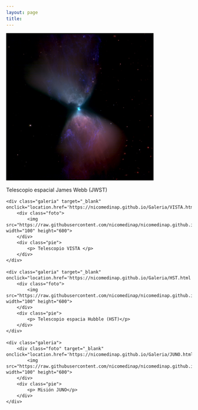 ```yaml
---
layout: page
title: 
--- 
```


<html lang="es">
<head>
	<meta charset="utf-8">
	<meta name="description" content="Composiciones">
	<meta name="keywords" content="HTML5">
	<title>Galeria de fotos </title>


<!-- Local -->
<!-- <link rel="stylesheet" href="/Users/nicomedinap/Documents/GitHub/nicomedinap.github.io/public/css/galeria.css"> -->

<!-- Publico -->
<link rel="stylesheet" href="/public/css/galeria.css"> 

</head>

<body>
	<!-- <h1 style="font-size:3vw">Composiciones de imágenes astronómicas</h1> -->
	<div class="galeria" target="_blank" onclick="location.href='https://nicomedinap.github.io/Galeria/JWST.html';">
    	<div class="foto">
        	<img src="https://raw.githubusercontent.com/nicomedinap/nicomedinap.github.io/master/imagenes/LDN1527/0.jpg" width="400" height="400">
        </div>
        <div class="pie">
        	<p> Telescopio espacial James Webb (JWST)</p>
        </div>
	</div>
        
    <div class="galeria" target="_blank" onclick="location.href='https://nicomedinap.github.io/Galeria/VISTA.html';">
    	<div class="foto">
        	<img src="https://raw.githubusercontent.com/nicomedinap/nicomedinap.github.io/master/imagenes/VISTA/3.png" width="100" height="600">
        </div>
        <div class="pie">
        	<p> Telescopio VISTA </p>
        </div>
	</div>

	<div class="galeria" target="_blank" onclick="location.href='https://nicomedinap.github.io/Galeria/HST.html';">
    	<div class="foto">
        	<img src="https://raw.githubusercontent.com/nicomedinap/nicomedinap.github.io/master/imagenes/HST/M17_SFR0.png" width="100" height="600">
        </div>
        <div class="pie">
        	<p> Telescopio espacia Hubble (HST)</p>
        </div>
	</div>

	<div class="galeria">
    	<div class="foto" target="_blank" onclick="location.href='https://nicomedinap.github.io/Galeria/JUNO.html';">
        	<img src="https://raw.githubusercontent.com/nicomedinap/nicomedinap.github.io/master/imagenes/JUNO/prueba0.png" width="100" height="600">
        </div>
        <div class="pie">
        	<p> Misión JUNO</p>
        </div>
	</div>

</body>
</html>